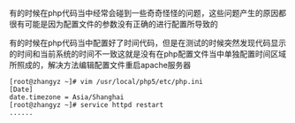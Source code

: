 
有的时候在php代码当中经常会碰到一些奇奇怪怪的问题，这些问题产生的原因都很有可能是因为配置文件的参数没有正确的进行配置所导致的

有的时候在php代码当中配置好了时间代码，但是在测试的时候突然发现代码显示的时间和当前系统的时间不一致这就是没有在php配置文件当中单独配置时间区域所照成的，解决方法编辑配置文件重启apache服务器

```shell
[root@zhangyz ~]# vim /usr/local/php5/etc/php.ini
[Date]
date.timezone = Asia/Shanghai
[root@zhangyz ~]# service httpd restart
......
```
